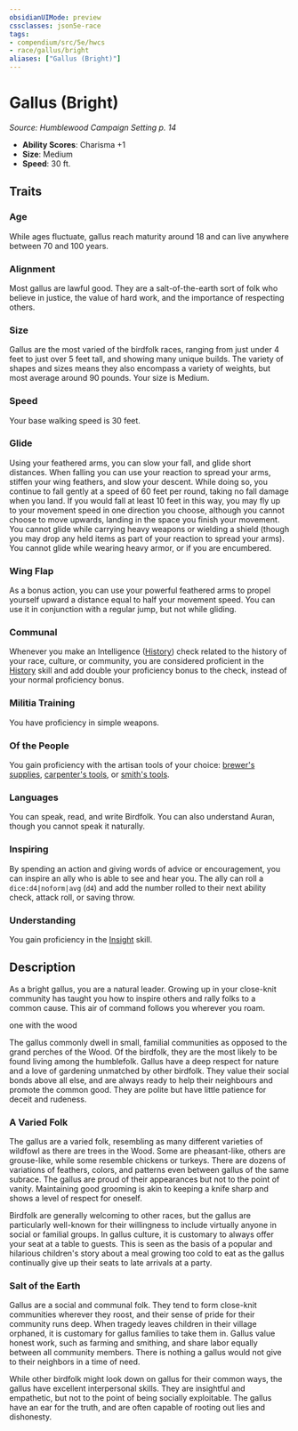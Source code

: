 ```yaml
---
obsidianUIMode: preview
cssclasses: json5e-race
tags:
- compendium/src/5e/hwcs
- race/gallus/bright
aliases: ["Gallus (Bright)"]
---
```

# Gallus (Bright)
*Source: Humblewood Campaign Setting p. 14*  

- **Ability Scores**: Charisma +1
- **Size**: Medium
- **Speed**: 30 ft.

## Traits

### Age

While ages fluctuate, gallus reach maturity around 18 and can live anywhere between 70 and 100 years.

### Alignment

Most gallus are lawful good. They are a salt-of-the-earth sort of folk who believe in justice, the value of hard work, and the importance of respecting others.

### Size

Gallus are the most varied of the birdfolk races, ranging from just under 4 feet to just over 5 feet tall, and showing many unique builds. The variety of shapes and sizes means they also encompass a variety of weights, but most average around 90 pounds. Your size is Medium.

### Speed

Your base walking speed is 30 feet.

### Glide

Using your feathered arms, you can slow your fall, and glide short distances. When falling you can use your reaction to spread your arms, stiffen your wing feathers, and slow your descent. While doing so, you continue to fall gently at a speed of 60 feet per round, taking no fall damage when you land. If you would fall at least 10 feet in this way, you may fly up to your movement speed in one direction you choose, although you cannot choose to move upwards, landing in the space you finish your movement. You cannot glide while carrying heavy weapons or wielding a shield (though you may drop any held items as part of your reaction to spread your arms). You cannot glide while wearing heavy armor, or if you are encumbered.

### Wing Flap

As a bonus action, you can use your powerful feathered arms to propel yourself upward a distance equal to half your movement speed. You can use it in conjunction with a regular jump, but not while gliding.

### Communal

Whenever you make an Intelligence ([History](2-Mechanics/CLI/rules/skills.md#History)) check related to the history of your race, culture, or community, you are considered proficient in the [History](2-Mechanics/CLI/rules/skills.md#History) skill and add double your proficiency bonus to the check, instead of your normal proficiency bonus.

### Militia Training

You have proficiency in simple weapons.

### Of the People

You gain proficiency with the artisan tools of your choice: [brewer's supplies](2-Mechanics/CLI/items/brewers-supplies.md), [carpenter's tools](2-Mechanics/CLI/items/carpenters-tools.md), or [smith's tools](2-Mechanics/CLI/items/smiths-tools.md).

### Languages

You can speak, read, and write Birdfolk. You can also understand Auran, though you cannot speak it naturally.

### Inspiring

By spending an action and giving words of advice or encouragement, you can inspire an ally who is able to see and hear you. The ally can roll a `dice:d4|noform|avg` (`d4`) and add the number rolled to their next ability check, attack roll, or saving throw.

### Understanding

You gain proficiency in the [Insight](2-Mechanics/CLI/rules/skills.md#Insight) skill.

## Description

As a bright gallus, you are a natural leader. Growing up in your close-knit community has taught you how to inspire others and rally folks to a common cause. This air of command follows you wherever you roam.

one with the wood

The gallus commonly dwell in small, familial communities as opposed to the grand perches of the Wood. Of the birdfolk, they are the most likely to be found living among the humblefolk. Gallus have a deep respect for nature and a love of gardening unmatched by other birdfolk. They value their social bonds above all else, and are always ready to help their neighbours and promote the common good. They are polite but have little patience for deceit and rudeness.

### A Varied Folk

The gallus are a varied folk, resembling as many different varieties of wildfowl as there are trees in the Wood. Some are pheasant-like, others are grouse-like, while some resemble chickens or turkeys. There are dozens of variations of feathers, colors, and patterns even between gallus of the same subrace. The gallus are proud of their appearances but not to the point of vanity. Maintaining good grooming is akin to keeping a knife sharp and shows a level of respect for oneself.

Birdfolk are generally welcoming to other races, but the gallus are particularly well-known for their willingness to include virtually anyone in social or familial groups. In gallus culture, it is customary to always offer your seat at a table to guests. This is seen as the basis of a popular and hilarious children's story about a meal growing too cold to eat as the gallus continually give up their seats to late arrivals at a party.

### Salt of the Earth

Gallus are a social and communal folk. They tend to form close-knit communities wherever they roost, and their sense of pride for their community runs deep. When tragedy leaves children in their village orphaned, it is customary for gallus families to take them in. Gallus value honest work, such as farming and smithing, and share labor equally between all community members. There is nothing a gallus would not give to their neighbors in a time of need.

While other birdfolk might look down on gallus for their common ways, the gallus have excellent interpersonal skills. They are insightful and empathetic, but not to the point of being socially exploitable. The gallus have an ear for the truth, and are often capable of rooting out lies and dishonesty.